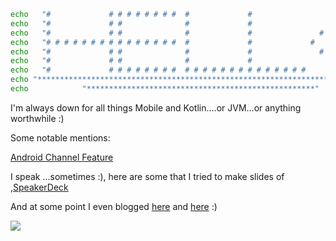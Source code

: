 ```bash
echo   "#             # # # # # # # #  #             #                   #          "
echo   "#             # #              #             #                 #   #        "
echo   "#             # #              #             #               #       #      "
echo   "# # # # # # # # # # # # # # #  #             #             #           #    "
echo   "#             # #              #             #               #       #      "
echo   "#             # #              #             #                 #   #        "
echo   "#             # # # # # # # #  # # # # # # # # # # # # # #       #          "
echo "******************************************************************************"
echo            "***************************************************"
```

I'm always down for all things Mobile and Kotlin....or JVM...or anything worthwhile :)

Some notable mentions:

[Android Channel Feature](https://www.youtube.com/watch?v=DZ-rEgAWFkQ)

I speak ...sometimes :), here are some that I tried to make slides of ,[SpeakerDeck](https://speakerdeck.com/davidodari)

And at some point I even blogged [here](https://davidodari.hashnode.dev/)  and [here](https://medium.com/@davidkibzodari/from-tech-layoff-to-landing-the-next-job-d0b8a3d95dbf) :)

![](https://media.giphy.com/media/zxlRB9efJnC2ENjrtD/giphy.gif)
